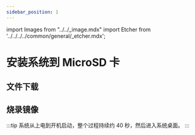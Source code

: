```yaml
---
sidebar_position: 1
---
```


import Images from "../../\_image.mdx"
import Etcher from '../../../../common/general/\_etcher.mdx';

# 安装系统到 MicroSD 卡

## 文件下载

<Images loader={false} system_img={true} spi_img={false} />

## 烧录镜像

<Etcher model="rock5a" product="Radxa ROCK 5A" pwr_tip={true} power_supply="12V/2A" sd_slot="/img/rock5a/rock5a-sd-slot.webp" />

:::tip
系统从上电到开机启动，整个过程持续约 40 秒，然后进入系统桌面。
:::
